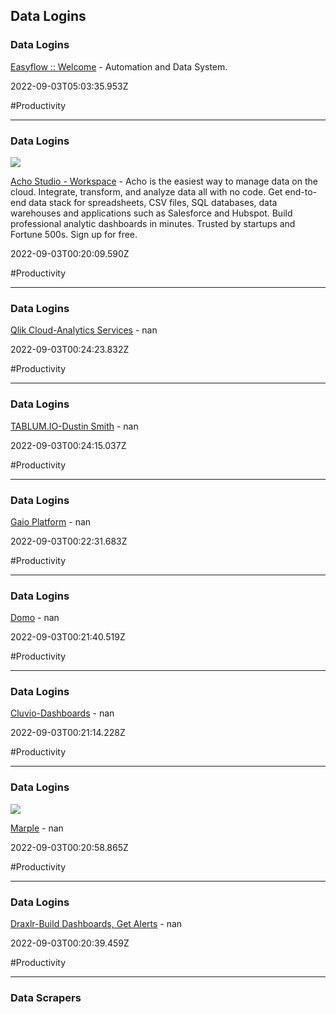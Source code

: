 ## Data Logins

### Data Logins

[Easyflow :: Welcome](https://portal.easyflow.io/portal/secure/start.aspx) - Automation and Data System.

2022-09-03T05:03:35.953Z

#Productivity

---

### Data Logins

![](https://app.acho.io/static/ogImage.png?version=V5.0.2)

[Acho Studio - Workspace](https://app.acho.io/main/workspace) - Acho is the easiest way to manage data on the cloud. Integrate, transform, and analyze data all with no code. Get end-to-end data stack for spreadsheets, CSV files, SQL databases, data warehouses and applications such as Salesforce and Hubspot. Build professional analytic dashboards in minutes. Trusted by startups and Fortune 500s. Sign up for free.

2022-09-03T00:20:09.590Z

#Productivity

---

### Data Logins

[Qlik Cloud-Analytics Services](https://qz16oyo5on6tyz9.us.qlikcloud.com) - nan

2022-09-03T00:24:23.832Z

#Productivity

---

### Data Logins

[TABLUM.IO-Dustin Smith](https://node77.tablum.io/#nav-dataset) - nan

2022-09-03T00:24:15.037Z

#Productivity

---

### Data Logins

[Gaio Platform](https://cloud.gaio.io/home) - nan

2022-09-03T00:22:31.683Z

#Productivity

---

### Data Logins

[Domo](https://ctrlaltback-space.domo.com/analyzer?userId=1784338619) - nan

2022-09-03T00:21:40.519Z

#Productivity

---

### Data Logins

[Cluvio-Dashboards](https://app.cluvio.com/dashboards?dashboardsFilter=all) - nan

2022-09-03T00:21:14.228Z

#Productivity

---

### Data Logins

![](https://app.marpledata.com/preview.png)

[Marple](https://app.marpledata.com) - nan

2022-09-03T00:20:58.865Z

#Productivity

---

### Data Logins

[Draxlr-Build Dashboards, Get Alerts](https://app.draxlr.com/add-database) - nan

2022-09-03T00:20:39.459Z

#Productivity

---

### Data Scrapers
